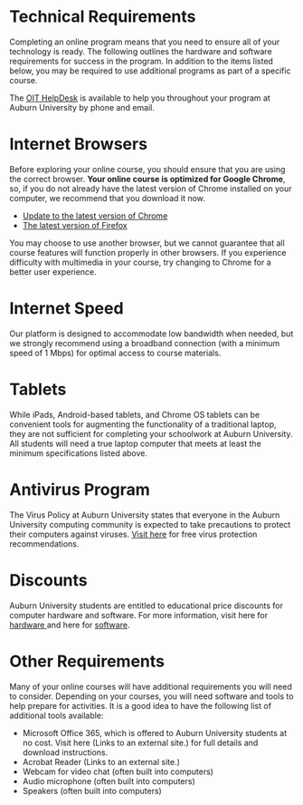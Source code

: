 # Technical Requirements

Completing an online program means that you need to ensure all of your technology is ready. The following outlines the hardware and software requirements for success in the program. In addition to the items listed below, you may be required to use additional programs as part of a specific course.

The [OIT HelpDesk](http://www.auburn.edu/oit/helpdesk/) is available to help you throughout your program at Auburn University by phone and email.

# Internet Browsers

Before exploring your online course, you should ensure that you are using the correct browser. **Your online course is optimized for Google Chrome**, so, if you do not already have the latest version of Chrome installed on your computer, we recommend that you download it now.

- [Update to the latest version of Chrome](https://www.google.com/intl/en/chrome/)   
- [The latest version of Firefox](https://www.mozilla.org/en-US/)  

You may choose to use another browser, but we cannot guarantee that all course features will function properly in other browsers. If you experience difficulty with multimedia in your course, try changing to Chrome for a better user experience.

# Internet Speed
Our platform is designed to accommodate low bandwidth when needed, but we strongly recommend using a broadband connection (with a minimum speed of 1 Mbps) for optimal access to course materials.

# Tablets
While iPads, Android-based tablets, and Chrome OS tablets can be convenient tools for augmenting the functionality of a traditional laptop, they are not sufficient for completing your schoolwork at Auburn University. All students will need a true laptop computer that meets at least the minimum specifications listed above.

# Antivirus Program
The Virus Policy at Auburn University states that everyone in the Auburn University computing community is expected to take precautions to protect their computers against viruses. [Visit here](https://auburn.service-now.com/it?id=kb_article_view&sysparm_article=KB0000232&sys_kb_id=007e81e51b66045056cd8663cc4bcbe0&spa=1) for free virus protection recommendations.

# Discounts
Auburn University students are entitled to educational price discounts for computer hardware and software. For more information, visit here for [hardware ](http://www.auburn.edu/oit/hardwareEmpStu/) and here for [software](http://www.auburn.edu/oit/softwareEmpStu/).

# Other Requirements
Many of your online courses will have additional requirements you will need to consider. Depending on your courses, you will need software and tools to help prepare for activities. It is a good idea to have the following list of additional tools available:

- Microsoft Office 365, which is offered to Auburn University students at no cost. Visit here (Links to an external site.) for full details and download instructions.
- Acrobat Reader (Links to an external site.)
- Webcam for video chat (often built into computers)
- Audio microphone (often built into computers)
- Speakers (often built into computers)